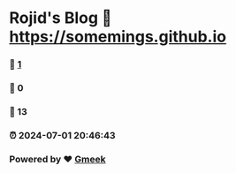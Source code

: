 # Rojid's Blog :link: https://somemings.github.io 
### :page_facing_up: [1](https://somemings.github.io/tag.html) 
### :speech_balloon: 0 
### :hibiscus: 13 
### :alarm_clock: 2024-07-01 20:46:43 
### Powered by :heart: [Gmeek](https://github.com/Meekdai/Gmeek)
